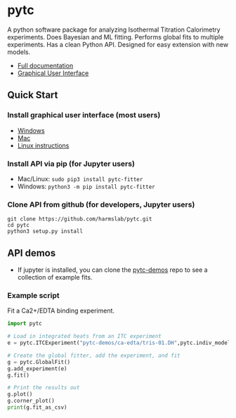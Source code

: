 # pytc
A python software package for analyzing Isothermal Titration Calorimetry
experiments.  Does Bayesian and ML fitting.  Performs global fits to 
multiple experiments.  Has a clean Python API. Designed for easy extension
with new models.

 + [Full documentation](https://pytc.readthedocs.io/en/latest/)
 + [Graphical User Interface](https://github.com/harmslab/pytc-gui)

## Quick Start

### Install graphical user interface (most users)
 + [Windows](https://github.com/harmslab/pytc-gui/releases/download/1.2.2/pytc-gui_v1.2.2_setup.exe)
 + [Mac](https://github.com/harmslab/pytc-gui/releases/download/1.2.2/pytc-gui_v1.2.2.dmg)
 + [Linux instructions](https://pytc-gui.readthedocs.io/en/latest/installation.html)

### Install API via pip (for Jupyter users)
 + Mac/Linux: `sudo pip3 install pytc-fitter`
 + Windows: `python3 -m pip install pytc-fitter`

### Clone API from github (for developers, Jupyter users)

```
git clone https://github.com/harmslab/pytc.git
cd pytc
python3 setup.py install
```

## API demos
 + If jupyter is installed, you can clone the [pytc-demos](https://github.com/harmslab/pytc-demos)
   repo to see a collection of example fits.

### Example script
Fit a Ca2+/EDTA binding experiment.

```Python
import pytc

# Load in integrated heats from an ITC experiment
e = pytc.ITCExperiment("pytc-demos/ca-edta/tris-01.DH",pytc.indiv_models.SingleSite)

# Create the global fitter, add the experiment, and fit
g = pytc.GlobalFit()
g.add_experiment(e)
g.fit()

# Print the results out
g.plot()
g.corner_plot()
print(g.fit_as_csv)
```
